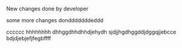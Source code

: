 New changes done by developer

some more changes dondddddddeddd


cccccc
hhhhhhhh
dhhggdhhdhhdjehydh
sjdjjhgdhggddjdggqjjebcce
bdjdjebjefjfegbffff
